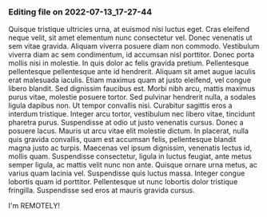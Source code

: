 

### Editing file on 2022-07-13_17-27-44

Quisque tristique ultricies urna, at euismod nisi luctus eget. Cras eleifend neque velit, sit amet elementum nunc consectetur vel. Donec venenatis ut sem vitae gravida. Aliquam viverra posuere diam non commodo. Vestibulum viverra diam ac sem condimentum, id accumsan nisl porttitor. Donec porta mollis nisi in molestie. In quis dolor ac felis gravida pretium. Pellentesque pellentesque pellentesque ante id hendrerit. Aliquam sit amet augue iaculis erat malesuada iaculis. Etiam maximus quam at justo eleifend, vel congue libero blandit. Sed dignissim faucibus est. Morbi nibh arcu, mattis maximus purus vitae, molestie posuere tortor. Sed pulvinar hendrerit nulla, a sodales ligula dapibus non. Ut tempor convallis nisi. Curabitur sagittis eros a interdum tristique. Integer arcu tortor, vestibulum nec libero vitae, tincidunt pharetra purus.
Suspendisse at odio ut justo venenatis cursus. Donec a posuere lacus. Mauris ut arcu vitae elit molestie dictum. In placerat, nulla quis gravida convallis, quam est accumsan felis, pellentesque blandit magna justo ac turpis. Maecenas vel ipsum dignissim, venenatis lectus id, mollis quam. Suspendisse consectetur, ligula in luctus feugiat, ante metus semper ligula, ac mattis velit nunc non ante. Quisque ornare urna metus, ac varius quam lacinia vel. Suspendisse quis luctus massa. Integer congue lobortis quam id porttitor. Pellentesque ut nunc lobortis dolor tristique fringilla. Suspendisse sed eros at mauris gravida cursus.


I'm REMOTELY!
